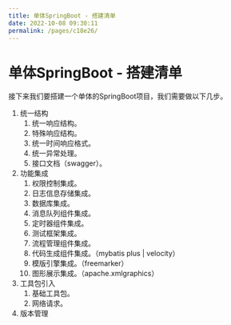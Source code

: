 ```yaml
---
title: 单体SpringBoot - 搭建清单
date: 2022-10-08 09:30:11
permalink: /pages/c18e26/
---
```

# 单体SpringBoot - 搭建清单

接下来我们要搭建一个单体的SpringBoot项目，我们需要做以下几步。

1. 统一结构
   1. 统一响应结构。
   2. 特殊响应结构。
   3. 统一时间响应格式。
   4. 统一异常处理。
   5. 接口文档（swagger）。
2. 功能集成
   1. 权限控制集成。
   2. 日志信息存储集成。
   3. 数据库集成。
   4. 消息队列组件集成。
   5. 定时器组件集成。
   6. 测试框架集成。
   7. 流程管理组件集成。
   8. 代码生成组件集成。（mybatis plus | velocity）
   9. 模版引擎集成。（freemarker）
   10. 图形展示集成。（apache.xmlgraphics）
3. 工具包引入
   1. 基础工具包。
   2. 网络请求。
4. 版本管理

> 